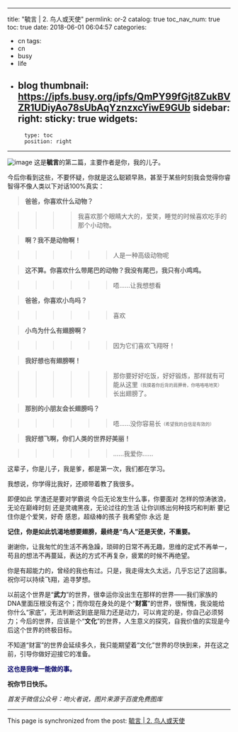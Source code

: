 
---
title: "毓言 | 2. 鸟人或天使"
permlink: or-2
catalog: true
toc_nav_num: true
toc: true
date: 2018-06-01 06:04:57
categories:
- cn
tags:
- cn
- busy
- life
- blog
thumbnail: https://ipfs.busy.org/ipfs/QmPY99fGjt8ZukBVZR1UDiyAo78sUbAqYznzxcYiwE9GUb
sidebar:
    right:
        sticky: true
widgets:
    -
        type: toc
        position: right
---


![image](https://ipfs.busy.org/ipfs/QmPY99fGjt8ZukBVZR1UDiyAo78sUbAqYznzxcYiwE9GUb)
这是**毓言**的第二篇，主要作者是你，我的儿子。

今后你看到这些，不要怀疑，你就是这么聪颖早熟，甚至于某些时刻我会觉得你睿智得不像人类以下对话100%真实：
>**爸爸，你喜欢什么动物？**
 

>>>>我喜欢那个眼睛大大的，爱笑，睡觉的时候喜欢吃手的那个小动物。

 

>**啊？我不是动物啊！**

>>>>>>人是一种高级动物呢

>**这不算。你喜欢什么带尾巴的动物？我没有尾巴，我只有小鸡鸡。**

>>>>>>唔……让我想想看

>**爸爸，你喜欢小鸟吗？**

>>>>>>喜欢

>**小鸟为什么有翅膀啊？**

>>>>>>因为它们喜欢飞翔呀！

>**我好想也有翅膀啊！**

>>>>>>那你要好好吃饭，好好锻炼，那样就有可能从这里<font size="1">（我摸着你后背的肩胛骨，你咯咯咯地笑）</font><br />长出翅膀了。

>**那别的小朋友会长翅膀吗？**

>>>>>>唔……没你容易长<font size="1">（希望我的自信是有效的）</font><br />

>**我好想飞啊，你们人类的世界好美丽！**

>>>>>>……我爱你……

这辈子，你是儿子，我是爹，都是第一次，我们都在学习。

我想说，你学得比我好，还顺带着教了我很多。

即便如此
学渣还是要对学霸说
今后无论发生什么事，你要面对
怎样的惊涛骇浪，无论在巅峰时刻
还是灵魂黑夜，无论过往的生活
让你训练出何种技巧和判断
要记住你是个爱笑，好奇
感恩，超级棒的孩子
我希望你
永远
是

**记住，你是如此饥渴地想要翅膀，最终是“鸟人”还是天使，不重要。**

谢谢你，让我匆忙的生活不再急躁，琐碎的日常不再无趣，思维的定式不再单一，苟且的想法不再蔓延，表达的方式不再复杂，疲累的时候不再绝望。

你是有超能力的，曾经的我也有过。只是，我走得太久太远，几乎忘记了这回事。祝你可以持续飞翔，追寻梦想。

以前这个世界是“**武力**”的世界，很幸运你没出生在那样的世界——我们家族的DNA里面压根没有这个；而你现在身处的是个“**财富**”的世界，很惭愧，我没能给你什么“家底”，无法判断这到底是阻力还是动力，可以肯定的是，你自己必须努力；今后的世界，应该是个“**文化**”的世界，人生意义的探究，自我价值的实现是今后这个世界的终极目标。

不知道“财富”的世界会延续多久，我只能期望着“文化”世界的尽快到来，并在这之前，引导你做好迎接它的准备。


<font color="#000066">**这也是我唯一能做的事。**</font><br />

**祝你节日快乐。**

*首发于微信公众号：吻火者说，图片来源于百度免费图库*

- - -

This page is synchronized from the post: [毓言 | 2. 鸟人或天使](https://steemit.com/@julian2013/or-2)
